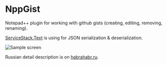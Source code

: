 # NppGist

Notepad++ plugin for working with github gists (creating, editing, removing, renaming).

[ServiceStack.Text](https://github.com/ServiceStack/ServiceStack.Text) is using for JSON serialization & deserialization.

![Sample screen](https://habrastorage.org/getpro/habr/post_images/c08/e83/806/c08e838068030461eccbd5c9558654c3.png)

Russian detail description is on [habrahabr.ru](http://habrahabr.ru/post/215769/).
